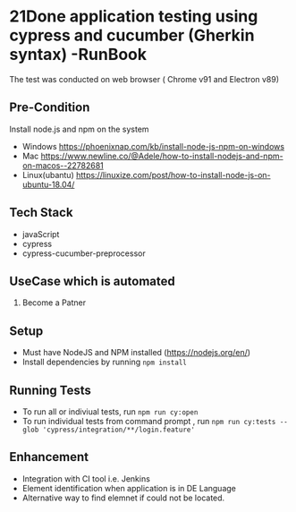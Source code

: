 # 21Done application testing using cypress and cucumber (Gherkin syntax) -RunBook

The test was conducted on web browser ( Chrome v91  and Electron v89)

## Pre-Condition 
Install node.js and npm on the system
* Windows https://phoenixnap.com/kb/install-node-js-npm-on-windows
* Mac https://www.newline.co/@Adele/how-to-install-nodejs-and-npm-on-macos--22782681
* Linux(ubantu) https://linuxize.com/post/how-to-install-node-js-on-ubuntu-18.04/

## Tech Stack 
- javaScript 
- cypress
- cypress-cucumber-preprocessor 

## UseCase which is  automated 
1. Become a Patner


## Setup

* Must have NodeJS and NPM installed (https://nodejs.org/en/)
* Install dependencies by running `npm install`

## Running Tests

* To run all  or  indiviual tests, run `npm run cy:open` 
* To run individual tests from command prompt , run `npm run cy:tests --glob 'cypress/integration/**/login.feature'`

## Enhancement
  * Integration with CI tool i.e. Jenkins
  * Element identification when application is in DE Language
  * Alternative way to find elemnet if could not be located.
